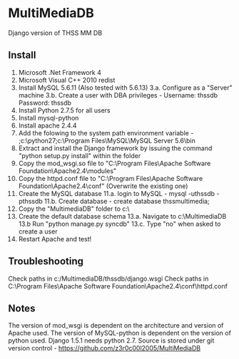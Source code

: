 MultiMediaDB
============

Django version of THSS MM DB


Install
-------
1. Microsoft .Net Framework 4
2. Microsoft Visual C++ 2010 redist
3. Install MySQL 5.6.11 (Also tested with 5.6.13)
3.a. Configure as a "Server" machine
3.b. Create a user with DBA privileges - Username: thssdb Password: thssdb
4. Install Python 2.7.5 for all users
5. Install mysql-python 
6. Install apache 2.4.4
7. Add the folowing to the system path environment variable - ;c:\python27;c:\Program Files\MySQL\MySQL Server 5.6\bin
8. Extract and install the Django framework by issuing the command "python setup.py install" within the folder
9. Copy the mod_wsgi.so file to "C:\Program Files\Apache Software Foundation\Apache2.4\modules"
10. Copy the httpd.conf file to "C:\Program Files\Apache Software Foundation\Apache2.4\conf" (Overwrite the existing one)
11. Create the MySQL database
11.a. login to MySQL - mysql -uthssdb -pthssdb
11.b. Create database - create database thssmultimedia;
12. Copy the "MultimediaDB" folder to c:\
13. Create the default database schema
13.a. Navigate to c:\MultimediaDB
13.b Run "python manage.py syncdb"
13.c. Type "no" when asked to create a user
14. Restart Apache and test!

Troubleshooting
---------------
Check paths in c:/MultimediaDB/thssdb/django.wsgi
Check paths in C:\Program Files\Apache Software Foundation\Apache2.4\conf\httpd.conf

Notes
-----
The version of mod_wsgi is dependent on the architecture and version of Apache used.
The version of MySQL-python is dependent on the version of python used.
Django 1.5.1 needs python 2.7.
Source is stored under git version control - https://github.com/z3r0c00l2005/MultiMediaDB

